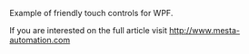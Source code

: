 Example of friendly touch controls for WPF.

If you are interested on the full article visit http://www.mesta-automation.com